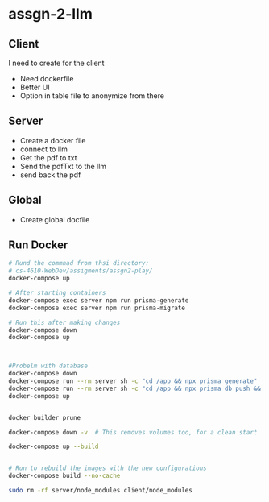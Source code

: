 # assgn-2-llm

## Client

I need to create for the client

- Need dockerfile
- Better UI
- Option in table file to anonymize from there

## Server

- Create a docker file
- connect to llm
- Get the pdf to txt
- Send the pdfTxt to the llm
- send back the pdf

## Global

- Create global docfile

## Run Docker

```bash
# Rund the commnad from thsi directory:
# cs-4610-WebDev/assigments/assgn2-play/
docker-compose up

# After starting containers
docker-compose exec server npm run prisma-generate
docker-compose exec server npm run prisma-migrate

# Run this after making changes
docker-compose down
docker-compose up



#Probelm with database
docker-compose down
docker-compose run --rm server sh -c "cd /app && npx prisma generate"
docker-compose run --rm server sh -c "cd /app && npx prisma db push && pnpm install"
docker-compose up


docker builder prune

docker-compose down -v  # This removes volumes too, for a clean start

docker-compose up --build


# Run to rebuild the images with the new configurations
docker-compose build --no-cache

sudo rm -rf server/node_modules client/node_modules
```
